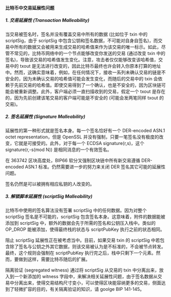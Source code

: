 #### 比特币中交易延展性问题

##### 1. 交易延展性 (Transaction Malleability)

当交易被签名时，签名并没有覆盖交易中所有的数据 (比如位于 txin 中的 scriptSig，由于 scriptSig 中包含公钥和签名数据，不可能对自身自签名)，而交易中所有的数据又会被用来生成交易的哈希值来作为该交易的唯一标示。如此，尽管不常见的，比特币网络中的一个节点能够改变你发送的交易 (通过改变 txin 中的签名)，导致该交易的哈希值发生变化。注意，攻击者仅仅能够改变该哈希值，交易中的 txout 是无法进行改变的，因此比特币最终也许会转入你原本打算的地址中。然而，这确实意味着，例如，在任何情况下，接收一系列未确认交易的链是不安全的，因为未确认交易的哈希值可能会发生变化，而随后的交易中的 txin 会依赖于先前交易的哈希值。即使交易得到了一个确认，也是不安全的，因为区块链可能会被重新调整。此外，客户端必须一直扫描收到的交易，假定一个 txout 是存在的，因为先前创建该笔交易的客户端可能是不安全的 (可能会发两笔同样 txout 的交易)。

##### 2. 签名延展性 (Signature Malleability)

延展性的第一种形式就是签名本身。每一个签名恰好有一个 DER-encoded ASN.1 octet representation，但是 OpenSSL 并没有强制，只要一笔签名没有极度的改变，它就是可接受的。此外，对于每一个 ECDSA signature(r,s)，这个 signature(r,-s(mod N)) 是相同消息的一个有效签名。

在 363742 区块高度处，BIP66 软分叉强制区块链中所有新交易遵循 DER-encoded ASN.1 标准。仍然需要进一步的努力来关闭 DER 签名其它可能的延展性问题。

签名仍然是可以被拥有相应私钥的人改变的。

##### 3. 解锁脚本延展性 (scriptSig Malleability)

比特币中使用的签名算法没有签署 scriptSig 中的任何数据。因为对整个 scriptSig 签名是不可能的，scriptSig 包含签名本身。这意味着，附件的数据能被添加到 scriptSig 中，额外的数据会先于所需的签名和公钥压入栈中。类似的 OP_DROP 能被添加，使得最终栈的状态与 scriptPubKey 执行之前的状态相同。

阻止 scriptSig 延展性正在被考虑当中。目前，如果交易 txin 的 scriptSig 中若包含除了签名与公钥之外其它数据，则该交易被认为是不标准的，不会被节点转发。最终，这个规则会强制在 scriptPubKey 执行完之后，栈中只剩下一个元素。然而，要做到这样，需要比特币随后的扩展。


隔离验证 (segregated witness) 通过将 scriptSig 从交易的 txin 中分离出来，放入到一个新添加的 witness 字段中，来解决相关延展性问题，由于签名数据从交易中分离出来，使得交易结构尺寸变小，可以使得区块能容纳更多的交易，侧面达到了轻微扩容的目的，有关隔离验证的知识，请 goolge BIP 141-145。 

